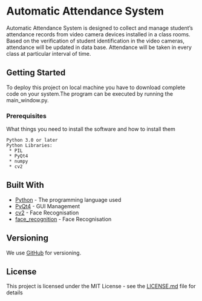 # Automatic Attendance System

Automatic Attendance System is designed to collect and manage student’s attendance records from video camera devices installed in a class rooms. Based on the verification of student identification in the video cameras, attendance will be updated in data base. Attendance will be taken in every class at particular interval of time.

## Getting Started

To deploy this project on local machine you have to download complete code on your system.The program can be executed by running the main_window.py.

### Prerequisites

What things you need to install the software and how to install them

```
Python 3.0 or later
Python Libraries:
 * PIL
 * PyQt4
 * numpy
 * cv2
```

## Built With

 * [Python](https://www.python.org/) - The programming language used
 * [PyQt4](https://pypi.python.org/pypi/PyQt4) - GUI Management
 * [cv2](https://docs.opencv.org/3.0-beta/doc/py_tutorials/py_gui/py_image_display/py_image_display.html) - Face Recognisation
 * [face_recognition](https://pypi.python.org/pypi/face_recognition) - Face Recognisation

## Versioning

We use [GitHub](http://github.com/) for versioning. 

## License

This project is licensed under the MIT License - see the [LICENSE.md](LICENSE.md) file for details
